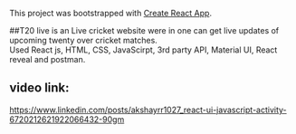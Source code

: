 This project was bootstrapped with [Create React App](https://github.com/facebook/create-react-app).

##T20 live is an Live cricket website were in one can get live
                  updates of upcoming twenty over cricket matches.
                  <br />Used React js, HTML, CSS, JavaScirpt, 3rd party API,
                  Material UI, React reveal and postman.
## video link:
https://www.linkedin.com/posts/akshayrr1027_react-ui-javascript-activity-6720212621922066432-90gm
